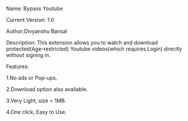 Name: Bypass Youtube

Current Version: 1.0

Author:Divyanshu Bansal

Description: This extension allows you to watch and download protected(Age-restricted) Youtube videos(which requires Login) directly without signing in.

Features:

1.No ads or Pop-ups.

2.Download option also available.

3.Very Light, size < 1MB.

4.One click, Easy to Use.



